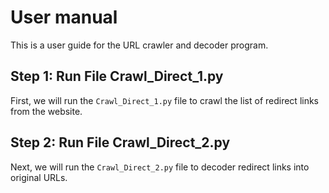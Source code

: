 # User manual

This is a user guide for the URL crawler and decoder program.

## Step 1: Run File Crawl_Direct_1.py
First, we will run the `Crawl_Direct_1.py` file to crawl the list of redirect links from the website.

## Step 2: Run File Crawl_Direct_2.py
Next, we will run the `Crawl_Direct_2.py` file to decoder redirect links into original URLs.

